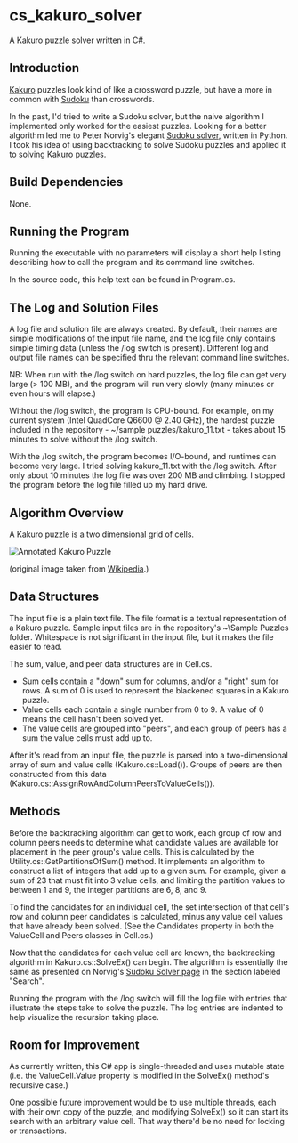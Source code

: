 cs_kakuro_solver
================

A Kakuro puzzle solver written in C#.

Introduction
------------

[Kakuro](http://en.wikipedia.org/wiki/Kakuro) puzzles look kind of like a crossword puzzle, but have a more in common with [Sudoku](http://en.wikipedia.org/wiki/Sudoku) than crosswords.

In the past, I'd tried to write a Sudoku solver, but the naive algorithm I implemented only worked for the easiest puzzles.  Looking for a better algorithm led me to Peter Norvig's elegant [Sudoku solver](http://norvig.com/sudoku.html), written in Python.  I took his idea of using backtracking to solve Sudoku puzzles and applied it to solving Kakuro puzzles.

Build Dependencies
------------------

None.

Running the Program
-------------------

Running the executable with no parameters will display a short help listing describing how to call the program and its command line switches.

In the source code, this help text can be found in Program.cs.

The Log and Solution Files
--------------------------

A log file and solution file are always created.  By default, their names are simple modifications of the input file name, and the log file only contains simple timing data (unless the /log switch is present).  Different log and output file names can be specified thru the relevant command line switches.

NB:  When run with the /log switch on hard puzzles, the log file can get very large (> 100 MB), and the program will run very slowly (many minutes or even hours will elapse.)

Without the /log switch, the program is CPU-bound.  For example, on my current system (Intel QuadCore Q6600 @ 2.40 GHz), the hardest puzzle included in the repository - ~/sample puzzles/kakuro_11.txt - takes about 15 minutes to solve without the /log switch.

With the /log switch, the program becomes I/O-bound, and runtimes can become very large.  I tried solving kakuro_11.txt with the /log switch.  After only about 10 minutes the log file was over 200 MB and climbing.  I stopped the program before the log file filled up my hard drive.

Algorithm Overview
---------------------

A Kakuro puzzle is a two dimensional grid of cells.

![Annotated Kakuro Puzzle](https://github.com/ctimmons/cs_kakuro_solver/raw/master/Images/Kakuro.png)

(original image taken from [Wikipedia](http://en.wikipedia.org/wiki/File:Kakuro_black_box.svg).)

Data Structures
---------------

The input file is a plain text file.  The file format is a textual representation of a Kakuro puzzle.  Sample input files are in the repository's ~\Sample Puzzles folder.  Whitespace is not significant in the input file, but it makes the file easier to read.

The sum, value, and peer data structures are in Cell.cs.

- Sum cells contain a "down" sum for columns, and/or a "right" sum for rows.  A sum of 0 is used to represent the blackened squares in a Kakuro puzzle.
- Value cells each contain a single number from 0 to 9.  A value of 0 means the cell hasn't been solved yet.
- The value cells are grouped into "peers", and each group of peers has a sum the value cells must add up to.

After it's read from an input file, the puzzle is parsed into a two-dimensional array of sum and value cells (Kakuro.cs::Load()).  Groups of peers are then constructed from this data (Kakuro.cs::AssignRowAndColumnPeersToValueCells()).

Methods
-------

Before the backtracking algorithm can get to work, each group of row and column peers needs to determine what candidate values are available for placement in the peer group's value cells.  This is calculated by the Utility.cs::GetPartitionsOfSum() method.  It implements an algorithm to construct a list of integers that add up to a given sum.  For example, given a sum of 23 that must fit into 3 value cells, and limiting the partition values to between 1 and 9, the integer partitions are 6, 8, and 9.

To find the candidates for an individual cell, the set intersection of that cell's row and column peer candidates is calculated, minus any value cell values that have already been solved. (See the Candidates property in both the ValueCell and Peers classes in Cell.cs.)

Now that the candidates for each value cell are known, the backtracking algorithm in Kakuro.cs::SolveEx() can begin.  The algorithm is essentially the same as presented on Norvig's [Sudoku Solver page](http://norvig.com/sudoku.html) in the section labeled "Search".

Running the program with the /log switch will fill the log file with entries that illustrate the steps take to solve the puzzle.  The log entries are indented to help visualize the recursion taking place.

Room for Improvement
--------------------

As currently written, this C# app is single-threaded and uses mutable state (i.e. the ValueCell.Value property is modified in the SolveEx() method's recursive case.)

One possible future improvement would be to use multiple threads, each with their own copy of the puzzle, and modifying SolveEx() so it can start its search with an arbitrary value cell.  That way there'd be no need for locking or transactions.
